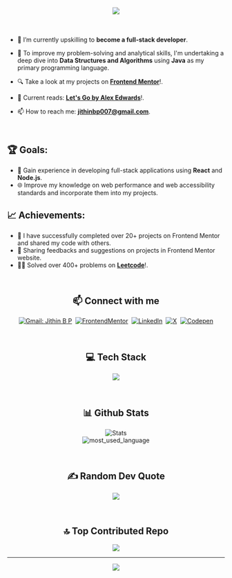 <h1 align="center">
    <img src="https://readme-typing-svg.herokuapp.com/?font=Righteous&size=35&center=true&vCenter=true&width=500&height=70&duration=4000&lines=Hi+There!+👋;+I'm+Jithin+B+P+!;" />
</h1>

<br>

- 🔭 I’m currently upskilling to **become a full-stack developer**.

- 🌱 To improve my problem-solving and analytical skills, I'm undertaking a deep dive into **Data Structures and Algorithms** using **Java** as my primary programming language.

- 🔍 Take a look at my projects on [**Frontend Mentor**](https://www.frontendmentor.io/profile/Jithin-b-p)!.
  
- 📖 Current reads: [**Let's Go by Alex Edwards**](https://lets-go.alexedwards.net/)!.

- 📫 How to reach me: **jithinbp007@gmail.com**.

<br>

## 🏆 Goals:

- 🚀 Gain experience in developing full-stack applications using **React** and **Node.js**.
- 🌐 Improve my knowledge on web performance and web accessibility standards and incorporate them into my projects.

## 📈 Achievements:

- 🎉 I have successfully completed over 20+ projects on Frontend Mentor and shared my code with others.
- 🤝 Sharing feedbacks and suggestions on projects in Frontend Mentor website.
- 🧑‍💻 Solved over 400+ problems on [**Leetcode**](https://leetcode.com/jithinbp/)!.

<br>

<h2 align="center">📫 Connect with me</h2>

<div align = "center">
    
[![Gmail: Jithin B P](https://img.shields.io/badge/-gmail-red?style=for-the-badge&logo=Gmail&logoColor=white&link=mailto:melvinaguilarhdz@gmail.com)](mailto:jithinbp007@gmail.com)&nbsp;
[![FrontendMentor](https://img.shields.io/badge/-Frontend%20Mentor-5F3DC4?style=for-the-badge&logo=FrontendMentor&logoColor=white&link=https://www.frontendmentor.io/profile/Jithin-b-p)](https://www.frontendmentor.io/profile/Jithin-b-p)&nbsp;
[![LinkedIn](https://img.shields.io/badge/LinkedIn-%230077B5.svg?logo=linkedin&logoColor=white)](https://linkedin.com/in/https://www.linkedin.com/in/jithinbp/)&nbsp;
[![X](https://img.shields.io/badge/X-black.svg?logo=X&logoColor=white)](https://x.com/https://twitter.com/b_p_jithin)&nbsp;
[![Codepen](https://img.shields.io/badge/Codepen-000000?style=for-the-badge&logo=codepen&logoColor=white)](https://codepen.io/https://codepen.io/Jithin-b-p) 
  
</div>

<br>

<h2 align="center">💻 Tech Stack</h2>

<p align="center">
  <a href="https://github.com/Jithin-b-p">
    <img src="https://skillicons.dev/icons?i=c,java,python,html,css,js,ts,sass,emotion,tailwind,react,redux,materialui,nodejs,express,appwrite,mongodb,postgres,git,github,firebase,vite" />
  </a>
</p>

<br>

<h2 align="center">📊 Github Stats</h2>
<div align = "center">

![Stats](https://github-readme-streak-stats.herokuapp.com/?user=jithin-b-p&theme=dark&hide_border=false) <br>
![most_used_language](https://github-readme-stats.vercel.app/api/top-langs/?username=jithin-b-p&theme=dark&hide_border=false&include_all_commits=false&count_private=false&layout=compact)

</div>

<br>
<h2 align="center"> ✍️ Random Dev Quote </h2>
<div align = "center">
    
![](https://quotes-github-readme.vercel.app/api?type=horizontal&theme=radical)

</div>

<br>
<h2 align="center">🔝 Top Contributed Repo </h2>
<div align = "center">
    
![](https://github-contributor-stats.vercel.app/api?username=jithin-b-p&limit=5&theme=dark&combine_all_yearly_contributions=true)

</div>

---

<div align = "center">
    
[![](https://visitcount.itsvg.in/api?id=jithin-b-p&icon=0&color=0)](https://visitcount.itsvg.in)

</div>

<!--
**Jithin-b-p/Jithin-b-p** is a ✨ _special_ ✨ repository because its `README.md` (this file) appears on your GitHub profile.

Here are some ideas to get you started:

- 🔭 I’m currently working on ...
- 🌱 I’m currently learning ...
- 👯 I’m looking to collaborate on ...
- 🤔 I’m looking for help with ...
- 💬 Ask me about ...
- 📫 How to reach me: ...
- 😄 Pronouns: ...
- ⚡ Fun fact: ...
-->

